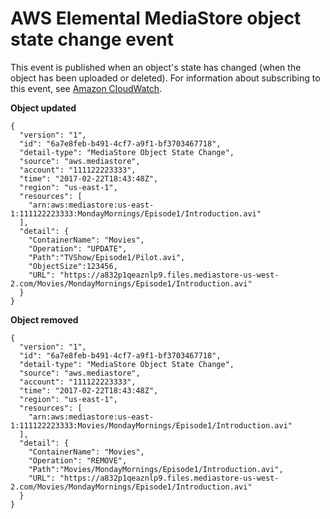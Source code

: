 # AWS Elemental MediaStore object state change event<a name="monitoring-cloudwatch-events-object-state-change"></a>

This event is published when an object's state has changed \(when the object has been uploaded or deleted\)\. For information about subscribing to this event, see [Amazon CloudWatch](https://docs.aws.amazon.com/cloudwatch/)\.

**Object updated**

```
{
  "version": "1",
  "id": "6a7e8feb-b491-4cf7-a9f1-bf3703467718",
  "detail-type": "MediaStore Object State Change",
  "source": "aws.mediastore",
  "account": "111122223333",
  "time": "2017-02-22T18:43:48Z",
  "region": "us-east-1",
  "resources": [
    "arn:aws:mediastore:us-east-1:111122223333:MondayMornings/Episode1/Introduction.avi"
  ],
  "detail": {
    "ContainerName": "Movies",
    "Operation": "UPDATE",
    "Path":"TVShow/Episode1/Pilot.avi",
    "ObjectSize":123456,
    "URL": "https://a832p1qeaznlp9.files.mediastore-us-west-2.com/Movies/MondayMornings/Episode1/Introduction.avi"
  }
}
```

**Object removed**

```
{
  "version": "1",
  "id": "6a7e8feb-b491-4cf7-a9f1-bf3703467718",
  "detail-type": "MediaStore Object State Change",
  "source": "aws.mediastore",
  "account": "111122223333",
  "time": "2017-02-22T18:43:48Z",
  "region": "us-east-1",
  "resources": [
    "arn:aws:mediastore:us-east-1:111122223333:Movies/MondayMornings/Episode1/Introduction.avi"
  ],
  "detail": {
    "ContainerName": "Movies",
    "Operation": "REMOVE",
    "Path":"Movies/MondayMornings/Episode1/Introduction.avi",
    "URL": "https://a832p1qeaznlp9.files.mediastore-us-west-2.com/Movies/MondayMornings/Episode1/Introduction.avi"
  }
}
```